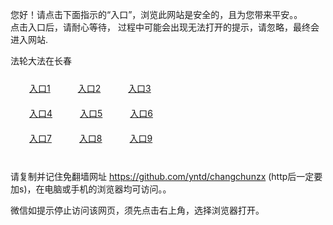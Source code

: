 您好！请点击下面指示的“入口”，浏览此网站是安全的，且为您带来平安。。 <br/>
点击入口后，请耐心等待， 过程中可能会出现无法打开的提示，请忽略，最终会进入网站. </br>

法轮大法在长春<br/>
<div style="padding:10px"><a style="margin:20px" target="_blank" href="https://d2wf2kbx4lzryn.cloudfront.net/2Qpsp?fqoffeo" id="ccLink1" rel="nofollow">入口1</a> <a target="_blank" style="margin:20px" href="https://d2afwawvpk67s3.cloudfront.net/2Qpsp?tgkzpd" id="ccLink2" rel="nofollow">入口2</a> <a style="margin:20px" target="_blank" href="https://d30az0nrvooy5c.cloudfront.net/2Qpsp?znkhjlqr" id="ccLink3" rel="nofollow">入口3</a></div>

<div style="padding:10px" ><a style="margin:20px" target="_blank" href="https://d2wf2kbx4lzryn.cloudfront.net/2Qpsp?fqoffeo" id="ccLink4" rel="nofollow">入口4</a> <a style="margin:20px" href="https://d2afwawvpk67s3.cloudfront.net/2Qpsp?tgkzpd" target="_blank" id="ccLink5" rel="nofollow">入口5</a> <a style="margin:20px" href="https://d30az0nrvooy5c.cloudfront.net/2Qpsp?znkhjlqr" target="_blank" id="ccLink6" rel="nofollow">入口6</a></div>

<div style="padding:10px"><a style="margin:20px" target="_blank" href="https://d2wf2kbx4lzryn.cloudfront.net/2Qpsp?fqoffeo" id="ccLink7" rel="nofollow">入口7</a> <a style="margin:20px" href="https://d2afwawvpk67s3.cloudfront.net/2Qpsp?tgkzpd" target="_blank" id="ccLink8" rel="nofollow">入口8</a> <a style="margin:20px" target="_blank" href="https://d30az0nrvooy5c.cloudfront.net/2Qpsp?znkhjlqr" id="ccLink9" rel="nofollow">入口9</a></div>

<br/>



请复制并记住免翻墙网址 https://github.com/yntd/changchunzx (http后一定要加s)，在电脑或手机的浏览器均可访问。。<br/>

微信如提示停止访问该网页，须先点击右上角，选择浏览器打开。
